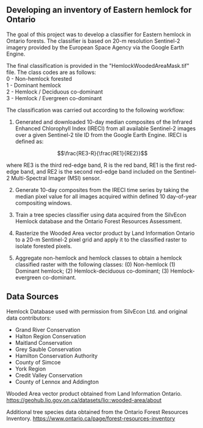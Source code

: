 Developing an inventory of Eastern hemlock for Ontario
------------------------------------------------------

The goal of this project was to develop a classifier for Eastern hemlock in Ontario forests. The classifier is based on 20-m resolution Sentinel-2 imagery provided by the European Space Agency via the Google Earth Engine.

The final classification is provided in the "HemlockWoodedAreaMask.tif" file. The class codes are as follows:  
0 - Non-hemlock forested  
1 - Dominant hemlock  
2 - Hemlock / Deciduous co-dominant  
3 - Hemlock / Evergreen co-dominant  

The classification was carried out according to the following workflow:

1. Generated and downloaded 10-day median composites of the Infrared Enhanced Chlorophyll Index (IRECI) from all available Sentinel-2 images over a given Sentinel-2 tile ID from the Google Earth Engine. IRECI is defined as:

$$\frac{RE3-R}{\frac{RE1}{RE2}}$$

where RE3 is the third red-edge band, R is the red band, RE1 is the first red-edge band, and RE2 is the second red-edge band included on the Sentinel-2 Multi-Spectral Imager (MSI) sensor.

2. Generate 10-day composites from the IRECI time series by taking the median pixel value for all images acquired within defined 10 day-of-year compositing windows.

3. Train a tree species classifier using data acquired from the SilvEcon Hemlock database and the Ontario Forest Resources Assessment.

4. Rasterize the Wooded Area vector product by Land Information Ontario to a 20-m Sentinel-2 pixel grid and apply it to the classified raster to isolate forested pixels. 

5. Aggregate non-hemlock and hemlock classes to obtain a hemlock classified raster with the following classes: (0) Non-hemlock (1) Dominant hemlock; (2) Hemlock-deciduous co-dominant; (3) Hemlock-evergreen co-dominant.


## Data Sources

Hemlock Database used with permission from SilvEcon Ltd. and original data contributors:  
- Grand River Conservation  
- Halton Region Conservation   
- Maitland Conservation   
- Grey Sauble Conservation  
- Hamilton Conservation Authority  
- County of Simcoe  
- York Region  
- Credit Valley Conservation  
- County of Lennox and Addington  

Wooded Area vector product obtained from Land Information Ontario. https://geohub.lio.gov.on.ca/datasets/lio::wooded-area/about

Additional tree species data obtained from the Ontario Forest Resources Inventory. https://www.ontario.ca/page/forest-resources-inventory  
